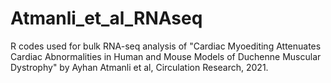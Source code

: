 # Atmanli_et_al_RNAseq
R codes used for bulk RNA-seq analysis of "Cardiac Myoediting Attenuates Cardiac Abnormalities in Human and Mouse Models of Duchenne Muscular Dystrophy" by Ayhan Atmanli et al, Circulation Research, 2021.
